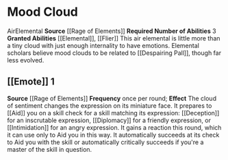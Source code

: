﻿---
id: '24'
name: Mood Cloud
source: '[[DATABASE/source/Rage of Elements|Rage of Elements]]'
trait: null

---
# Mood Cloud

<span class="item-trait">Air</span><span class="item-trait">Elemental</span>
**Source** [[Rage of Elements]]
**Required Number of Abilities** 3
**Granted Abilities** [[Elemental]], [[Flier]]
This air elemental is little more than a tiny cloud with just enough internality to have emotions. Elemental scholars believe mood clouds to be related to [[Despairing Pall]], though far less evolved.

## [[Emote]] <span class="action-icon">1</span>

**Source** [[Rage of Elements]]
**Frequency** once per round; **Effect** The cloud of sentiment changes the expression on its miniature face. It prepares to [[Aid]] you on a skill check for a skill matching its expression: [[Deception]] for an inscrutable expression, [[Diplomacy]] for a friendly expression, or [[Intimidation]] for an angry expression. It gains a reaction this round, which it can use only to Aid you in this way. It automatically succeeds at its check to Aid you with the skill or automatically critically succeeds if you're a master of the skill in question.